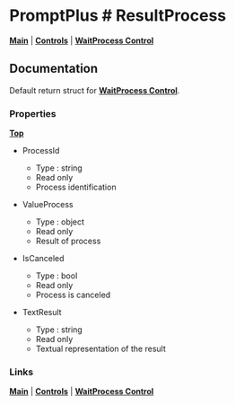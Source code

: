# PromptPlus # ResultProcess
[**Main**](index.md#help) | 
[**Controls**](index.md#apis) |
[**WaitProcess Control**](waitprocess) 

## Documentation
Default return struct for [**WaitProcess Control**](waitprocess).

### Properties
[**Top**](#promptplus--resultprocess)

- ProcessId 
	- Type : string
    - Read only
	- Process identification

- ValueProcess   
	- Type : object
    - Read only
	- Result of process
  
- IsCanceled   
	- Type : bool
    - Read only
	- Process is canceled

- TextResult   
	- Type : string
    - Read only
	- Textual representation of the result

### Links
[**Main**](index.md#help) | 
[**Controls**](index.md#apis) |
[**WaitProcess Control**](waitprocess) 
